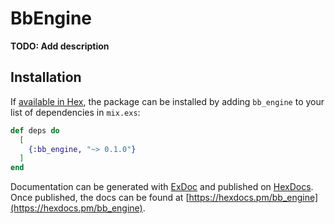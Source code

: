# BbEngine

**TODO: Add description**

## Installation

If [available in Hex](https://hex.pm/docs/publish), the package can be installed
by adding `bb_engine` to your list of dependencies in `mix.exs`:

```elixir
def deps do
  [
    {:bb_engine, "~> 0.1.0"}
  ]
end
```

Documentation can be generated with [ExDoc](https://github.com/elixir-lang/ex_doc)
and published on [HexDocs](https://hexdocs.pm). Once published, the docs can
be found at [https://hexdocs.pm/bb_engine](https://hexdocs.pm/bb_engine).

